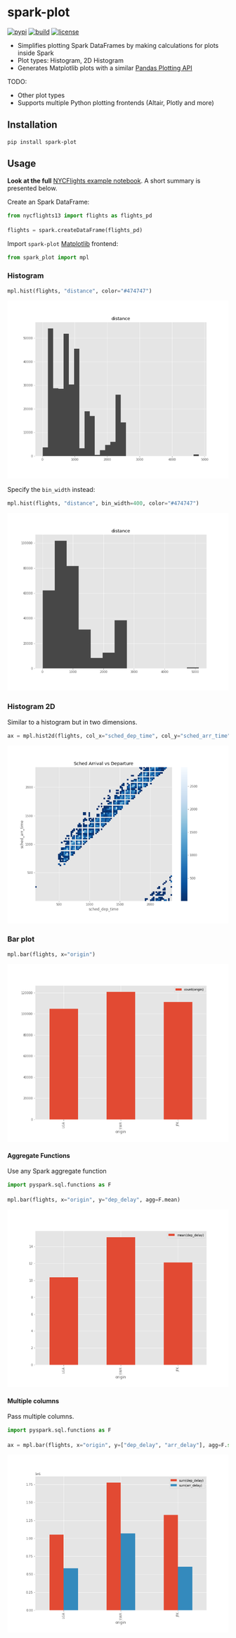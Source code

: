 # spark-plot

[![pypi](https://badge.fury.io/py/spark-plot.svg)](https://pypi.org/project/spark-plot/)
[![build](https://github.com/danielfrg/spark-plot/workflows/test/badge.svg)](https://github.com/danielfrg/spark-plot/actions)
[![license](https://img.shields.io/:license-Apache%202-blue.svg)](https://github.com/danielfrg/spark-plot/blob/main/LICENSE.txt)

- Simplifies plotting Spark DataFrames by making calculations for plots inside Spark
- Plot types: Histogram, 2D Histogram
- Generates Matplotlib plots with a similar [Pandas Plotting API](https://pandas.pydata.org/docs/user_guide/visualization.html)

TODO:
- Other plot types
- Supports multiple Python plotting frontends (Altair, Plotly and more)

## Installation

```
pip install spark-plot
```

## Usage

**Look at the full** [NYCFlights example notebook](https://nbviewer.extrapolations.dev/nb/raw.githubusercontent.com/danielfrg/spark-plot/main/notebooks/nycflights.ipynb). A short summary is presented below.

Create an Spark DataFrame:

```python
from nycflights13 import flights as flights_pd

flights = spark.createDataFrame(flights_pd)
```

Import `spark-plot` [Matplotlib](https://matplotlib.org/stable/index.html) frontend:

```python
from spark_plot import mpl
```

### Histogram

```python
mpl.hist(flights, "distance", color="#474747")
```

![Flights Histogram](https://github.com/danielfrg/spark-plot/raw/main/docs/flights_hist.png "Flights Distance Histogram")

Specify the `bin_width` instead:

```python
mpl.hist(flights, "distance", bin_width=400, color="#474747")
```

![Flights Histogram](https://github.com/danielfrg/spark-plot/raw/main/docs/flights_hist_bin_width.png "Flights Distance Histogram")

### Histogram 2D

Similar to a histogram but in two dimensions.

```python
ax = mpl.hist2d(flights, col_x="sched_dep_time", col_y="sched_arr_time", title="Sched Arrival vs Departure", cmap="Blues_r")
```

![Flights Histogram 2d](https://github.com/danielfrg/spark-plot/raw/main/docs/flights_hist2d.png "Flights Scheduled 2D Histogram")

### Bar plot

```python
mpl.bar(flights, x="origin")
```

![Flights Bar Plot](https://github.com/danielfrg/spark-plot/raw/main/docs/flights_bar_origin.png)

#### Aggregate Functions

Use any Spark aggregate function

```python
import pyspark.sql.functions as F

mpl.bar(flights, x="origin", y="dep_delay", agg=F.mean)
```

![Flights Bar Plot Mean Delay](https://github.com/danielfrg/spark-plot/raw/main/docs/flights_bar_origin_depdelay.png)

#### Multiple columns

Pass multiple columns.

```python
import pyspark.sql.functions as F

ax = mpl.bar(flights, x="origin", y=["dep_delay", "arr_delay"], agg=F.sum)
```

![Flights Bar Plot Sum delays](https://github.com/danielfrg/spark-plot/raw/main/docs/flights_bar_origin_sum_delays.png)
